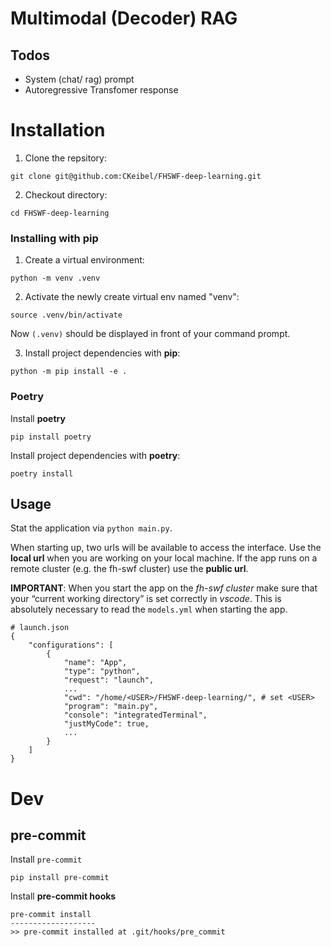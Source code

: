 # Multimodal (Decoder) RAG
## Todos
- System (chat/ rag) prompt
- Autoregressive Transfomer response
  
# Installation
1. Clone the repsitory:

```
git clone git@github.com:CKeibel/FHSWF-deep-learning.git
```

2. Checkout directory:
```
cd FHSWF-deep-learning
```

### Installing with pip

1. Create a virtual environment:
```
python -m venv .venv
```

2. Activate the newly create virtual env named "venv":
```
source .venv/bin/activate
```
Now `(.venv)` should be displayed in front of your command prompt.

3. Install project dependencies with **pip**:

```
python -m pip install -e .
```

### Poetry

Install **poetry**
```
pip install poetry
```

Install project dependencies with **poetry**:
```
poetry install
```

## Usage
Stat the application via `python main.py`.

When starting up, two urls will be available to access the interface. Use the **local url** when you are working on your local machine. If the app runs on a remote cluster (e.g. the fh-swf cluster) use the **public url**.

**IMPORTANT**:
When you start the app on the *fh-swf cluster* make sure that your “current working directory” is set correctly in *vscode*. This is absolutely necessary to read the `models.yml` when starting the app.
```
# launch.json
{
    "configurations": [
        {
            "name": "App",
            "type": "python",
            "request": "launch",
            ...
            "cwd": "/home/<USER>/FHSWF-deep-learning/", # set <USER>
            "program": "main.py",
            "console": "integratedTerminal",
            "justMyCode": true,
            ...
        }
    ]
}
```

# Dev
## pre-commit
Install `pre-commit`
```
pip install pre-commit
```

Install **pre-commit hooks**
```
pre-commit install
-------------------
>> pre-commit installed at .git/hooks/pre_commit
```
